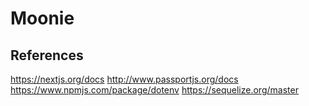 # Moonie

## References

https://nextjs.org/docs
http://www.passportjs.org/docs
https://www.npmjs.com/package/dotenv
https://sequelize.org/master

